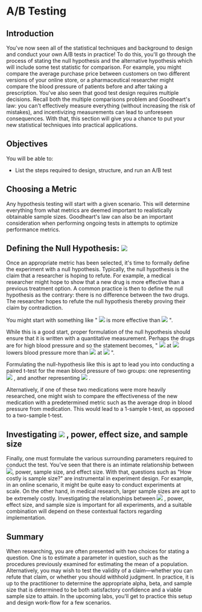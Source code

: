 
# A/B Testing

## Introduction

You've now seen all of the statistical techniques and background to design and conduct your own A/B tests in practice! To do this, you'll go through the process of stating the null hypothesis and the alternative hypothesis which will include some test statistic for comparison. For example, you might compare the average purchase price between customers on two different versions of your online store, or a pharmaceutical researcher might compare the blood pressure of patients before and after taking a prescription. You've also seen that good test design requires multiple decisions. Recall both the multiple comparisons problem and Goodheart's law: you can't effectively measure everything (without increasing the risk of mistakes), and incentivizing measurements can lead to unforeseen consequences. With that, this section will give you a chance to put your new statistical techniques into practical applications.

## Objectives

You will be able to:

- List the steps required to design, structure, and run an A/B test

## Choosing a Metric
Any hypothesis testing will start with a given scenario. This will determine everything from what metrics are deemed important to realistically obtainable sample sizes. Goodheart's law can also be an important consideration when performing ongoing tests in attempts to optimize performance metrics.  


## Defining the Null Hypothesis:  <img src="https://render.githubusercontent.com/render/math?math=\Large H_0"> 

Once an appropriate metric has been selected, it's time to formally define the experiment with a null hypothesis. Typically, the null hypothesis is the claim that a researcher is hoping to refute. For example, a medical researcher might hope to show that a new drug is more effective than a previous treatment option. A common practice is then to define the null hypothesis as the contrary: there is no difference between the two drugs. The researcher hopes to refute the null hypothesis thereby proving their claim by contradiction. 

You might start with something like " <img src="https://render.githubusercontent.com/render/math?math=\text{drug}_a"> is more effective than  <img src="https://render.githubusercontent.com/render/math?math=\text{drug}_b"> ".

While this is a good start, proper formulation of the null hypothesis should ensure that it is written with a quantitative measurement. Perhaps the drugs are for high blood pressure and so the statement becomes, " <img src="https://render.githubusercontent.com/render/math?math=\text{drug}_a"> at  <img src="https://render.githubusercontent.com/render/math?math=\text{dose}_a"> lowers blood pressure more than  <img src="https://render.githubusercontent.com/render/math?math=\text{drug}_b"> at  <img src="https://render.githubusercontent.com/render/math?math=\text{dose}_b"> ".

Formulating the null-hypothesis like this is apt to lead you into conducting a paired t-test for the mean blood pressure of two groups: one representing  <img src="https://render.githubusercontent.com/render/math?math=\text{drug}_a"> , and another representing  <img src="https://render.githubusercontent.com/render/math?math=\text{drug}_b"> . 

Alternatively, if one of these two medications were more heavily researched, one might wish to compare the effectiveness of the new medication with a predetermined metric such as the average drop in blood pressure from medication. This would lead to a 1-sample t-test, as opposed to a two-sample t-test.

## Investigating  <img src="https://render.githubusercontent.com/render/math?math=\Large \alpha"> , power, effect size, and sample size

Finally, one must formulate the various surrounding parameters required to conduct the test. You've seen that there is an intimate relationship between  <img src="https://render.githubusercontent.com/render/math?math=\alpha">, power, sample size, and effect size. With that, questions such as "How costly is sample size?" are instrumental in experiment design. For example, in an online scenario, it might be quite easy to conduct experiments at scale. On the other hand, in medical research, larger sample sizes are apt to be extremely costly. Investigating the relationships between  <img src="https://render.githubusercontent.com/render/math?math=\alpha"> , power, effect size, and sample size is important for all experiments, and a suitable combination will depend on these contextual factors regarding implementation.

## Summary

When researching, you are often presented with two choices for stating a question. One is to estimate a parameter in question, such as the procedures previously examined for estimating the mean of a population. Alternatively, you may wish to test the validity of a claim&mdash;whether you can refute that claim, or whether you should withhold judgment. In practice, it is up to the practitioner to determine the appropriate alpha, beta, and sample size that is determined to be both satisfactory confidence and a viable sample size to attain. In the upcoming labs, you'll get to practice this setup and design work-flow for a few scenarios.
